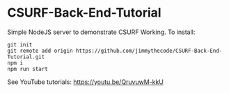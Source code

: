 # CSURF-Back-End-Tutorial
Simple NodeJS server to demonstrate CSURF Working. To install:

```
git init
git remote add origin https://github.com/jimmythecode/CSURF-Back-End-Tutorial.git 
npm i
npm run start
```

See YouTube tutorials:
https://youtu.be/QruvuwM-kkU


